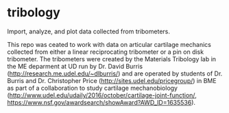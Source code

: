 # tribology
Import, analyze, and plot data collected from tribometers.

This repo was ceated to work with data on articular cartilage mechanics collected from either a linear reciprocating tribometer or a pin on disk tribometer.  The tribometers were created by the Materials Tribology lab in the ME deparment at UD run by Dr. David Burris (http://research.me.udel.edu/~dlburris/) and are operated by students of Dr. Burris and Dr. Christopher Price (http://sites.udel.edu/pricegroup/) in BME as part of a collaboration to study cartilage mechanobiology (http://www.udel.edu/udaily/2016/october/cartilage-joint-function/, https://www.nsf.gov/awardsearch/showAward?AWD_ID=1635536).
